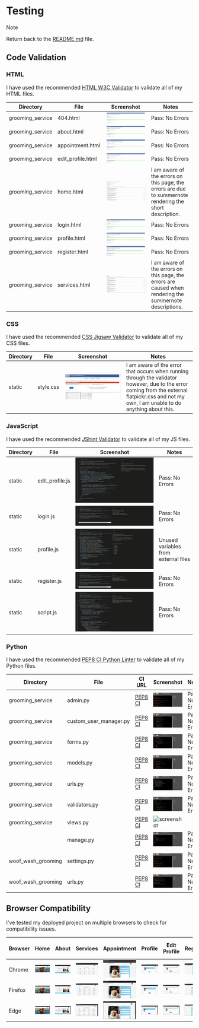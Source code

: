 # Testing

> [!NOTE]  
> Return back to the [README.md](README.md) file.

## Code Validation

### HTML

I have used the recommended [HTML W3C Validator](https://validator.w3.org) to validate all of my HTML files.

| Directory | File | Screenshot                                                                       | Notes                                                                                                    |
| --- | --- |----------------------------------------------------------------------------------|----------------------------------------------------------------------------------------------------------|
| grooming_service | 404.html | ![screenshot](documentation/testing/validation/html/404-error-validation.png)         | Pass: No Errors                                                                                          |
| grooming_service | about.html | ![screenshot](documentation/testing/validation/html/about-html-validation.png)        | Pass: No Errors                                                                                          |
| grooming_service | appointment.html | ![screenshot](documentation/testing/validation/html/appointment-html-validation.png)  | Pass: No Errors                                                                                          |
| grooming_service | edit_profile.html | ![screenshot](documentation/testing/validation/html/profile-edit-html-validation.png) | Pass: No Errors                                                                                          |
| grooming_service | home.html | ![screenshot](documentation/testing/validation/html/home-html-validation.png)         | I am aware of the errors on this page, the errors are due to summernote rendering the short description. |
| grooming_service | login.html | ![screenshot](documentation/testing/validation/html/login-html-validation.png)        | Pass: No Errors                                                                                          |
| grooming_service | profile.html | ![screenshot](documentation/testing/validation/html/profile-html-validation.png) | Pass: No Errors |                                                                                         |
| grooming_service | register.html | ![screenshot](documentation/testing/validation/html/register-html-validation.png)     | Pass: No Errors                                                                                          |
| grooming_service | services.html | ![screenshot](documentation/testing/validation/html/services-html-validation.png)     | I am aware of the errors on this page, the errors are caused when rendering the summernote descriptions. |

### CSS

I have used the recommended [CSS Jigsaw Validator](https://jigsaw.w3.org/css-validator) to validate all of my CSS files.

| Directory | File | Screenshot | Notes                                                                                                                                                                                          |
| --- | --- | --- |------------------------------------------------------------------------------------------------------------------------------------------------------------------------------------------------|
| static | style.css | ![screenshot](documentation/testing/validation/css/css-validation.png) | I am aware of the error that occurs when running through the validator however, due to the error coming from the external flatpickr.css and not my own, I am unable to do anything about this. |

### JavaScript

I have used the recommended [JShint Validator](https://jshint.com) to validate all of my JS files.

| Directory | File | Screenshot                                                                  | Notes                                |
| --- | --- |-----------------------------------------------------------------------------|--------------------------------------|
| static | edit_profile.js | ![screenshot](documentation/testing/validation/js/edit-profile-js-validation.png) | Pass: No Errors                      |
| static | login.js | ![screenshot](documentation/testing/validation/js/login-js-validation.png)  | Pass: No Errors                      |
| static | profile.js | ![screenshot](documentation/testing/validation/js/profile-js-validation.png) | Unused variables from external files |
| static | register.js | ![screenshot](documentation/testing/validation/js/register-js-validation.png) | Pass: No Errors                      |
| static | script.js | ![screenshot](documentation/testing/validation/js/script-js-validation.png) | Pass: No Errors                      |

### Python

I have used the recommended [PEP8 CI Python Linter](https://pep8ci.herokuapp.com) to validate all of my Python files.

| Directory | File | CI URL | Screenshot                                                                                | Notes |
| --- | --- | --- |-------------------------------------------------------------------------------------------| --- |
| grooming_service | admin.py | [PEP8 CI](https://pep8ci.herokuapp.com/https://raw.githubusercontent.com/Jordan-Boulton1/woof-wash-grooming/main/grooming_service/admin.py) | ![screenshot](documentation/testing/validation/python/admin-validation.png)               | Pass: No Errors |
| grooming_service | custom_user_manager.py | [PEP8 CI](https://pep8ci.herokuapp.com/https://raw.githubusercontent.com/Jordan-Boulton1/woof-wash-grooming/main/grooming_service/custom_user_manager.py) | ![screenshot](documentation/testing/validation/python/custom-user-manager-validation.png) | Pass: No Errors |
| grooming_service | forms.py | [PEP8 CI](https://pep8ci.herokuapp.com/https://raw.githubusercontent.com/Jordan-Boulton1/woof-wash-grooming/main/grooming_service/forms.py) | ![screenshot](documentation/testing/validation/python/forms-validation.png)               | Pass: No Errors |
| grooming_service | models.py | [PEP8 CI](https://pep8ci.herokuapp.com/https://raw.githubusercontent.com/Jordan-Boulton1/woof-wash-grooming/main/grooming_service/models.py) | ![screenshot](documentation/testing/validation/python/models-validation.png)              | Pass: No Errors |
| grooming_service | urls.py | [PEP8 CI](https://pep8ci.herokuapp.com/https://raw.githubusercontent.com/Jordan-Boulton1/woof-wash-grooming/main/grooming_service/urls.py) | ![screenshot](documentation/testing/validation/python/urls-validation.png)                | Pass: No Errors |
| grooming_service | validators.py | [PEP8 CI](https://pep8ci.herokuapp.com/https://raw.githubusercontent.com/Jordan-Boulton1/woof-wash-grooming/main/grooming_service/validators.py) | ![screenshot](documentation/testing/validation/python/validators.png)                     | Pass: No Errors|
| grooming_service | views.py | [PEP8 CI](https://pep8ci.herokuapp.com/https://raw.githubusercontent.com/Jordan-Boulton1/woof-wash-grooming/main/grooming_service/views.py) | ![screenshot](documentation/validation/path-to-screenshot.png)                            | |
|  | manage.py | [PEP8 CI](https://pep8ci.herokuapp.com/https://raw.githubusercontent.com/Jordan-Boulton1/woof-wash-grooming/main/manage.py) | ![screenshot](documentation/testing/validation/python/manage-validation.png)              | Pass: No Errors |
| woof_wash_grooming | settings.py | [PEP8 CI](https://pep8ci.herokuapp.com/https://raw.githubusercontent.com/Jordan-Boulton1/woof-wash-grooming/main/woof_wash_grooming/settings.py) | ![screenshot](documentation/testing/validation/python/settings-validation.png)            | Pass: No Errors |
| woof_wash_grooming | urls.py | [PEP8 CI](https://pep8ci.herokuapp.com/https://raw.githubusercontent.com/Jordan-Boulton1/woof-wash-grooming/main/woof_wash_grooming/urls.py) | ![screenshot](documentation/testing/validation/python/urls-validation2.png)               | Pass: No Errors |

## Browser Compatibility

I've tested my deployed project on multiple browsers to check for compatibility issues.

| Browser | Home                                                                   | About                                                                       | Services                                                                  | Appointment                                                                  | Profile                                                                  | Edit Profile                                                                  | Register                                                                  | Login                                                                  | 404 Error Page                                                       | Notes |
| --- |------------------------------------------------------------------------|-----------------------------------------------------------------------------|---------------------------------------------------------------------------|------------------------------------------------------------------------------|--------------------------------------------------------------------------|-------------------------------------------------------------------------------|---------------------------------------------------------------------------|------------------------------------------------------------------------|----------------------------------------------------------------------| --- |
| Chrome | ![screenshot](documentation/testing/browsers/browser-chrome-home.png)  | ![screenshot](documentation/testing/browsers/browser-chrome-about.png) | ![screenshot](documentation/testing/browsers/browser-chrome-services.png) | ![screenshot](documentation/testing/browsers/browser-chrome-appointment.png) | ![screenshot](documentation/testing/browsers/browser-chrome-profile.png) | ![screenshot](documentation/testing/browsers/browser-chrome-edit-profile.png) | ![screenshot](documentation/testing/browsers/browser-chrome-register.png) | ![screenshot](documentation/testing/browsers/browser-chrome-login.png) | ![screenshot](documentation/testing/browsers/browser-chrome-404.png) | Works as expected |
| Firefox| ![screenshot](documentation/testing/browsers/browser-firefox-home.png) | ![screenshot](documentation/testing/browsers/browser-firefox-about.png) | ![screenshot](documentation/testing/browsers/browser-firefox-services.png) | ![screenshot](documentation/testing/browsers/browser-firefox-appointment.png) | ![screenshot](documentation/testing/browsers/browser-firefox-profile.png) | ![screenshot](documentation/testing/browsers/browser-firefox-edit-profile.png) | ![screenshot](documentation/testing/browsers/browser-firefox-register.png) | ![screenshot](documentation/testing/browsers/browser-firefox-login.png) | ![screenshot](documentation/testing/browsers/browser-firefox-404.png) | Works as expected |
| Edge | ![screenshot](documentation/testing/browsers/browser-edge-home.png)    | ![screenshot](documentation/testing/browsers/browser-edge-about.png) | ![screenshot](documentation/testing/browsers/browser-edge-services.png) | ![screenshot](documentation/testing/browsers/browser-edge-appointment.png) | ![screenshot](documentation/testing/browsers/browser-edge-profile.png) | ![screenshot](documentation/testing/browsers/browser-edge-edit-profile.png) | ![screenshot](documentation/testing/browsers/browser-edge-register.png) | ![screenshot](documentation/testing/browsers/browser-edge-login.png) | ![screenshot](documentation/testing/browsers/browser-edge-404.png) | Works as expected |